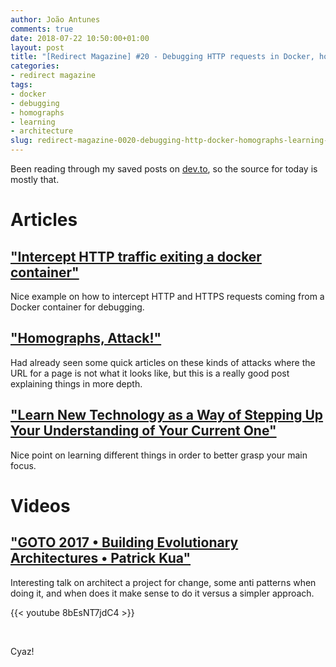 ```yaml
---
author: João Antunes
comments: true
date: 2018-07-22 10:50:00+01:00
layout: post
title: "[Redirect Magazine] #20 - Debugging HTTP requests in Docker, homographs, learning new things and evolutionary architectures"
categories:
- redirect magazine
tags:
- docker
- debugging
- homographs
- learning
- architecture
slug: redirect-magazine-0020-debugging-http-docker-homographs-learning-evolutionary-architectures
---
```


Been reading through my saved posts on [dev.to](https://dev.to), so the source for today is mostly that.

# Articles
## ["Intercept HTTP traffic exiting a docker container"](https://dev.to/jandedobbeleer/intercept-http-traffic-exiting-a-docker-container-3g68)
Nice example on how to intercept HTTP and HTTPS requests coming from a Docker container for debugging.
<br/>
## ["Homographs, Attack!"](https://dev.to/loganmeetsworld/homographs-attack--5a1p)
Had already seen some quick articles on these kinds of attacks where the URL for a page is not what it looks like, but this is a really good post explaining things in more depth.
<br/>
## ["Learn New Technology as a Way of Stepping Up Your Understanding of Your Current One"](https://dev.to/ben/learn-new-technology-as-a-way-of-stepping-up-your-understanding-of-your-current-one-5hhm)
Nice point on learning different things in order to better grasp your main focus.
<br/>
# Videos
## ["GOTO 2017 • Building Evolutionary Architectures • Patrick Kua"](https://youtu.be/8bEsNT7jdC4)
Interesting talk on architect a project for change, some anti patterns when doing it, and when does it make sense to do it versus a simpler approach.

{{< youtube 8bEsNT7jdC4 >}}

<br/>

Cyaz!
